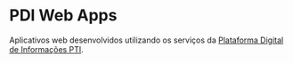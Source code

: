 PDI Web Apps
============

Aplicativos web desenvolvidos utilizando os serviços da [Plataforma Digital de Informações PTI](http://pdi.pti.org.br).


